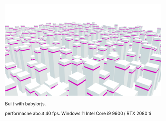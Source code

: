 
![screenshot](./screenshot.png)

Built with babylonjs.

performacne
about 40 fps. Windows 11 Intel Core i9 9900 / RTX 2080 ti